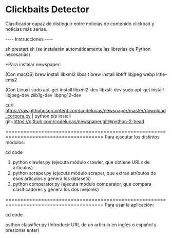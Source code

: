 # Clickbaits Detector

Clasificador capaz de distinguir entre noticias de contenido clickbait y noticias más serias.

---- Instrucciones ----

sh prestart.sh (se instalarán automáticamente las librerías de Python necesarias)

*Para instalar newspaper:

(Con macOS)
brew install libxml2 libxslt
brew install libtiff libjpeg webp little-cms2

(Con Linux)
sudo apt-get install libxml2-dev libxslt-dev
sudo apt-get install libjpeg-dev zlib1g-dev libpng12-dev

curl https://raw.githubusercontent.com/codelucas/newspaper/master/download_corpora.py | python
pip install git+https://github.com/codelucas/newspaper.git@python-2-head

=======================================================================================
Para ejecutar los distintos módulos:

cd code

1. python clawler.py (ejecuta módulo crawler, que obtiene URLs de artículos)
2. python scraper.py (ejecuta módulo scraper, que extrae atributos de esos artículos y genera los datasets)
3. python comparator.py (ejecuta módulo comparator, que compara clasificadores y genera los dos mejores)

=======================================================================================
Para usar la aplicación:

cd code

python classifier.py (Introducir URL de un artículo en inglés o español y presionar enter)
	



	

